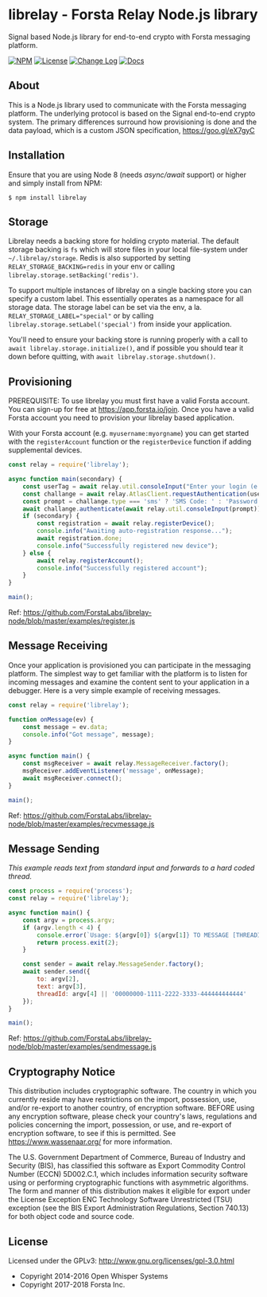 librelay - Forsta Relay Node.js library
========
Signal based Node.js library for end-to-end crypto with Forsta messaging platform.


[![NPM](https://img.shields.io/npm/v/librelay.svg)](https://www.npmjs.com/package/librelay)
[![License](https://img.shields.io/npm/l/librelay.svg)](https://github.com/ForstaLabs/librelay-node)
[![Change Log](https://img.shields.io/badge/change-log-blue.svg)](https://github.com/ForstaLabs/librelay-node/blob/master/CHANGELOG.md)
[![Docs](https://img.shields.io/badge/docs-api-lightgrey.svg)](https://forstalabs.github.io/librelay-node/index.html)


About
--------
This is a Node.js library used to communicate with the Forsta messaging
platform.  The underlying protocol is based on the Signal end-to-end
crypto system.  The primary differences surround how provisioning is done
and the data payload, which is a custom JSON specification,
<https://goo.gl/eX7gyC>


Installation
--------
Ensure that you are using Node 8 (needs *async/await* support) or higher and
simply install from NPM:

    $ npm install librelay


Storage
--------
Librelay needs a backing store for holding crypto material.  The default
storage backing is `fs` which will store files in your local file-system
under `~/.librelay/storage`.  Redis is also supported by setting
`RELAY_STORAGE_BACKING=redis` in your env or calling
`librelay.storage.setBacking('redis')`.

To support multiple instances of librelay on a single backing store you can
specify a custom label.  This essentially operates as a namespace for all
storage data.  The storage label can be set via the env, a la.
`RELAY_STORAGE_LABEL="special"` or by calling `librelay.storage.setLabel('special')`
from inside your application.

You'll need to ensure your backing store is running properly with a call 
to `await librelay.storage.initialize()`, and if possible you should
tear it down before quitting, with `await librelay.storage.shutdown()`.


Provisioning
-------
PREREQUISITE: To use librelay you must first have a valid Forsta account.  You
can sign-up for free at <https://app.forsta.io/join>.  Once you have a valid
Forsta account you need to provision your librelay based application. 

With your Forsta account (e.g. `myusername:myorgname`) you can get started
with the `registerAccount` function or the `registerDevice` function if adding
supplemental devices.

```javascript
const relay = require('librelay');

async function main(secondary) {
    const userTag = await relay.util.consoleInput("Enter your login (e.g user:org): ");
    const challange = await relay.AtlasClient.requestAuthentication(userTag);
    const prompt = challange.type === 'sms' ? 'SMS Code: ' : 'Password: ';
    await challange.authenticate(await relay.util.consoleInput(prompt));
    if (secondary) {
        const registration = await relay.registerDevice();
        console.info("Awaiting auto-registration response...");
        await registration.done;
        console.info("Successfully registered new device");
    } else {
        await relay.registerAccount();
        console.info("Successfully registered account");
    }
}

main();
```
Ref: <https://github.com/ForstaLabs/librelay-node/blob/master/examples/register.js>


Message Receiving
-------
Once your application is provisioned you can participate in the messaging
platform.   The simplest way to get familiar with the platform is to listen
for incoming messages and examine the content sent to your application in a
debugger.   Here is a very simple example of receiving messages.

```javascript
const relay = require('librelay');

function onMessage(ev) {
    const message = ev.data;
    console.info("Got message", message);
}

async function main() {
    const msgReceiver = await relay.MessageReceiver.factory();
    msgReceiver.addEventListener('message', onMessage);
    await msgReceiver.connect();
}

main();
```
Ref: <https://github.com/ForstaLabs/librelay-node/blob/master/examples/recvmessage.js>


Message Sending
-------
*This example reads text from standard input and forwards to a hard coded
thread.*
```javascript
const process = require('process');
const relay = require('librelay');

async function main() {
    const argv = process.argv;
    if (argv.length < 4) {
        console.error(`Usage: ${argv[0]} ${argv[1]} TO MESSAGE [THREADID]`);
        return process.exit(2);
    }

    const sender = await relay.MessageSender.factory();
    await sender.send({
        to: argv[2],
        text: argv[3],
        threadId: argv[4] || '00000000-1111-2222-3333-444444444444'
    });
}

main();
```
Ref: <https://github.com/ForstaLabs/librelay-node/blob/master/examples/sendmessage.js>


Cryptography Notice
--------
This distribution includes cryptographic software. The country in which you
currently reside may have restrictions on the import, possession, use, and/or
re-export to another country, of encryption software.  BEFORE using any
encryption software, please check your country's laws, regulations and
policies concerning the import, possession, or use, and re-export of
encryption software, to see if this is permitted.  See
<https://www.wassenaar.org/> for more information.

The U.S. Government Department of Commerce, Bureau of Industry and Security
(BIS), has classified this software as Export Commodity Control Number (ECCN)
5D002.C.1, which includes information security software using or performing
cryptographic functions with asymmetric algorithms.  The form and manner of
this distribution makes it eligible for export under the License Exception ENC
Technology Software Unrestricted (TSU) exception (see the BIS Export
Administration Regulations, Section 740.13) for both object code and source code.


License
--------
Licensed under the GPLv3: http://www.gnu.org/licenses/gpl-3.0.html

* Copyright 2014-2016 Open Whisper Systems
* Copyright 2017-2018 Forsta Inc.
